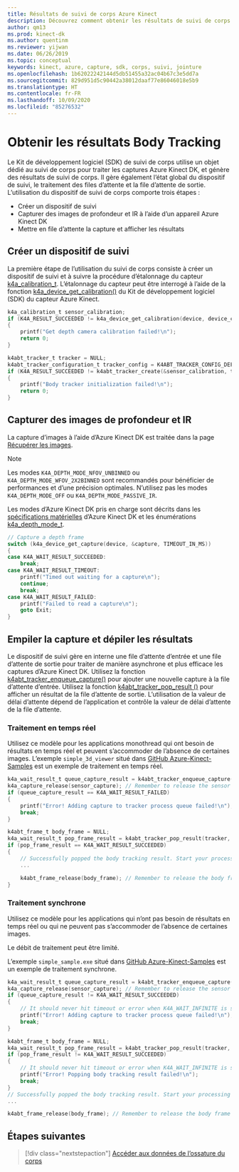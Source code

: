 ```yaml
---
title: Résultats de suivi de corps Azure Kinect
description: Découvrez comment obtenir les résultats de suivi de corps à l’aide du Kit de développement logiciel (SDK) de suivi de corps Azure Kinect.
author: qm13
ms.prod: kinect-dk
ms.author: quentinm
ms.reviewer: yijwan
ms.date: 06/26/2019
ms.topic: conceptual
keywords: kinect, azure, capture, sdk, corps, suivi, jointure
ms.openlocfilehash: 1b62022242144d5db51455a32ac04b67c3e5dd7a
ms.sourcegitcommit: 829d951d5c90442a38012daaf77e86046018e5b9
ms.translationtype: HT
ms.contentlocale: fr-FR
ms.lasthandoff: 10/09/2020
ms.locfileid: "85276532"
---
```

# <a name="get-body-tracking-results"></a>Obtenir les résultats Body Tracking

Le Kit de développement logiciel (SDK) de suivi de corps utilise un objet dédié au suivi de corps pour traiter les captures Azure Kinect DK, et génère des résultats de suivi de corps. Il gère également l’état global du dispositif de suivi, le traitement des files d’attente et la file d’attente de sortie. L’utilisation du dispositif de suivi de corps comporte trois étapes :

- Créer un dispositif de suivi
- Capturer des images de profondeur et IR à l’aide d’un appareil Azure Kinect DK
- Mettre en file d’attente la capture et afficher les résultats

## <a name="create-a-tracker"></a>Créer un dispositif de suivi


La première étape de l’utilisation du suivi de corps consiste à créer un dispositif de suivi et à suivre la procédure d’étalonnage du capteur [k4a_calibration_t](https://microsoft.github.io/Azure-Kinect-Sensor-SDK/master/structk4a__calibration__t.html). L’étalonnage du capteur peut être interrogé à l’aide de la fonction [k4a_device_get_calibration()](https://microsoft.github.io/Azure-Kinect-Sensor-SDK/master/group___functions_ga4e43940d8d8db48da266c7a7842c8d78.html#ga4e43940d8d8db48da266c7a7842c8d78) du Kit de développement logiciel (SDK) du capteur Azure Kinect.

```C
k4a_calibration_t sensor_calibration;
if (K4A_RESULT_SUCCEEDED != k4a_device_get_calibration(device, device_config.depth_mode, K4A_COLOR_RESOLUTION_OFF, &sensor_calibration))
{
    printf("Get depth camera calibration failed!\n");
    return 0;
}

k4abt_tracker_t tracker = NULL;
k4abt_tracker_configuration_t tracker_config = K4ABT_TRACKER_CONFIG_DEFAULT;
if (K4A_RESULT_SUCCEEDED != k4abt_tracker_create(&sensor_calibration, tracker_config, &tracker))
{
    printf("Body tracker initialization failed!\n");
    return 0;
}
```

## <a name="capture-depth-and-ir-images"></a>Capturer des images de profondeur et IR

La capture d’images à l’aide d’Azure Kinect DK est traitée dans la page [Récupérer les images](retrieve-images.md).

>[!NOTE]
> Les modes `K4A_DEPTH_MODE_NFOV_UNBINNED` ou `K4A_DEPTH_MODE_WFOV_2X2BINNED` sont recommandés pour bénéficier de performances et d’une précision optimales. N’utilisez pas les modes `K4A_DEPTH_MODE_OFF` ou `K4A_DEPTH_MODE_PASSIVE_IR`.

Les modes d’Azure Kinect DK pris en charge sont décrits dans les [spécifications matérielles](hardware-specification.md) d’Azure Kinect DK et les énumérations [k4a_depth_mode_t](https://microsoft.github.io/Azure-Kinect-Sensor-SDK/master/group___enumerations_ga3507ee60c1ffe1909096e2080dd2a05d.html#ga3507ee60c1ffe1909096e2080dd2a05d).

```C
// Capture a depth frame
switch (k4a_device_get_capture(device, &capture, TIMEOUT_IN_MS))
{
case K4A_WAIT_RESULT_SUCCEEDED:
    break;
case K4A_WAIT_RESULT_TIMEOUT:
    printf("Timed out waiting for a capture\n");
    continue;
    break;
case K4A_WAIT_RESULT_FAILED:
    printf("Failed to read a capture\n");
    goto Exit;
}
```

## <a name="enqueue-the-capture-and-pop-the-results"></a>Empiler la capture et dépiler les résultats

Le dispositif de suivi gère en interne une file d’attente d’entrée et une file d’attente de sortie pour traiter de manière asynchrone et plus efficace les captures d’Azure Kinect DK. Utilisez la fonction [k4abt_tracker_enqueue_capture()](https://microsoft.github.io/Azure-Kinect-Body-Tracking/release/1.x.x/group__btfunctions_ga093becd9bb4a63f5f4d56f58097a7b1e.html#ga093becd9bb4a63f5f4d56f58097a7b1e) pour ajouter une nouvelle capture à la file d’attente d’entrée. Utilisez la fonction [k4abt_tracker_pop_result ()](https://microsoft.github.io/Azure-Kinect-Body-Tracking/release/1.x.x/group__btfunctions_gaaf446fb1579cbbe0b6af824ee0a7458b.html#gaaf446fb1579cbbe0b6af824ee0a7458b) pour afficher un résultat de la file d’attente de sortie. L’utilisation de la valeur de délai d’attente dépend de l’application et contrôle la valeur de délai d’attente de la file d’attente.

### <a name="real-time-processing"></a>Traitement en temps réel
Utilisez ce modèle pour les applications monothread qui ont besoin de résultats en temps réel et peuvent s’accommoder de l’absence de certaines images. L’exemple `simple_3d_viewer` situé dans [GitHub Azure-Kinect-Samples](https://github.com/microsoft/Azure-Kinect-Samples) est un exemple de traitement en temps réel.

```C
k4a_wait_result_t queue_capture_result = k4abt_tracker_enqueue_capture(tracker, sensor_capture, 0);
k4a_capture_release(sensor_capture); // Remember to release the sensor capture once you finish using it
if (queue_capture_result == K4A_WAIT_RESULT_FAILED)
{
    printf("Error! Adding capture to tracker process queue failed!\n");
    break;
}

k4abt_frame_t body_frame = NULL;
k4a_wait_result_t pop_frame_result = k4abt_tracker_pop_result(tracker, &body_frame, 0);
if (pop_frame_result == K4A_WAIT_RESULT_SUCCEEDED)
{
    // Successfully popped the body tracking result. Start your processing
    ...

    k4abt_frame_release(body_frame); // Remember to release the body frame once you finish using it
}
```

### <a name="synchronous-processing"></a>Traitement synchrone
Utilisez ce modèle pour les applications qui n’ont pas besoin de résultats en temps réel ou qui ne peuvent pas s’accommoder de l’absence de certaines images.

Le débit de traitement peut être limité.

L’exemple `simple_sample.exe` situé dans [GitHub Azure-Kinect-Samples](https://github.com/microsoft/Azure-Kinect-Samples) est un exemple de traitement synchrone.

```C
k4a_wait_result_t queue_capture_result = k4abt_tracker_enqueue_capture(tracker, sensor_capture, K4A_WAIT_INFINITE);
k4a_capture_release(sensor_capture); // Remember to release the sensor capture once you finish using it
if (queue_capture_result != K4A_WAIT_RESULT_SUCCEEDED)
{
    // It should never hit timeout or error when K4A_WAIT_INFINITE is set.
    printf("Error! Adding capture to tracker process queue failed!\n");
    break;
}

k4abt_frame_t body_frame = NULL;
k4a_wait_result_t pop_frame_result = k4abt_tracker_pop_result(tracker, &body_frame, K4A_WAIT_INFINITE);
if (pop_frame_result != K4A_WAIT_RESULT_SUCCEEDED)
{
    // It should never hit timeout or error when K4A_WAIT_INFINITE is set.
    printf("Error! Popping body tracking result failed!\n");
    break;
}
// Successfully popped the body tracking result. Start your processing
...

k4abt_frame_release(body_frame); // Remember to release the body frame once you finish using it
```

## <a name="next-steps"></a>Étapes suivantes

> [!div class="nextstepaction"]
>[Accéder aux données de l’ossature du corps](access-data-body-frame.md)
